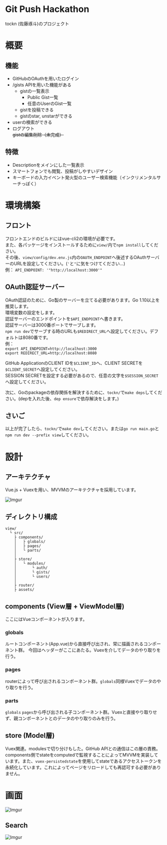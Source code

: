# Git Push Hackathon
tockn (佐藤琢斗)のプロジェクト

# 概要

## 機能
- GitHubのOAuthを用いたログイン
- /gists APIを用いた機能がある
  - gistの一覧表示
     - Public Gist一覧
     - 任意のUserのGist一覧
  - gistを投稿できる
  - gistのstar, unstarができる
- userの検索ができる
- ログアウト  
~~gistの編集削除（未完成）~~

## 特徴
- Descriptionをメインにした一覧表示
- スマートフォンでも閲覧、投稿がしやすいデザイン
- キーボードの入力イベント発火型のユーザー検索機能（インクリメンタルサーチっぽく）

# 環境構築

## フロント

フロントエンドのビルドにはvue-cli2の環境が必要です。  
また、各パッケージをインストールするために`view/`内で`npm install`してください。  
その後、`view/config/dev.env.js`内の`OAUTH_ENDPOINT`へ後述するOAuthサーバーのURLを設定してください。(`'`と`"`に気をつけてください...)  
例：
`API_ENDPOINT: '"http://localhost:3000'"`
  
## OAuth認証サーバー

OAuth認証のために、Go製のサーバーを立てる必要があります。Go 1.10以上を推奨します。  
環境変数の設定をします。  
認証サーバーのエンドポイントを`$API_ENDPOINT`へ書きます。  
認証サーバーは3000番ポートでサーブします。  
`npm run dev`でサーブする時のURLも`$REDIRECT_URL`へ設定してください。デフォルトは8080番です。  
例：  
`export API_ENDPOINT=http://localhost:3000`  
`export REDIRECT_URL=http://localhost:8080`  
  
GitHub ApplicationのCLIENT IDを`$CLIENT_ID`へ、CLIENT SECRETを`$CLIENT_SECRET`へ設定してください。  
SESSION SECRETを設定する必要があるので、任意の文字を`$SESSION_SECRET`へ設定してください。
  
次に、Goのpackageの依存関係を解決するために、`tockn/`で`make deps`してください。(depを入れた後、`dep ensure`で依存解決をします。)

## さいご

以上が完了したら、`tockn/`で`make dev`してください。または`go run main.go`と`npm run dev --prefix view`してください。


# 設計

## アーキテクチャ
Vue.js + Vuexを用い、MVVMのアーキテクチャを採用しています。

![Imgur](https://i.imgur.com/thZYCS5.png)

## ディレクトリ構成

```
view/
  └ src/
    ├ components/
    │   ├ globals/
    │   ├ pages/
    │   └ parts/
    │
    ├ store/
    │   └ modules/
    │       └ auth/
    │       └ gists/
    │       └ users/
    │
    ├ router/
    ├ assets/
```

## components (View層 + ViewModel層)

ここにはVueコンポーネントが入ります。

### globals

ルートコンポーネント(App.vue)から直接呼び出され、常に描画されるコンポーネント群。
今回はヘッダーがここにあたる。Vuexを介してデータのやり取りを行う。

### pages

routerによって呼び出されるコンポーネント群。`globals`同様Vuexでデータのやり取りを行う。

### parts

`globals` `pages`から呼び出される子コンポーネント群。Vuexと直接やり取りせず、親コンポーネントとのデータのやり取りのみを行う。

## store (Model層)

Vuex関連。modulesで切り分けもした。GitHub APIとの通信はこの層の責務。components側でstateをcomputedで監視することによってMVVMを実装しています。また、`vuex-persistedstate`を使用してstateであるアクセストークンを永続化しています。これによってページをリロードしても再認可する必要がありません。

# 画面

![Imgur](https://i.imgur.com/C3k9BmT.png)
  
## Search  
![Imgur](https://i.imgur.com/EarKYt3.gif)
